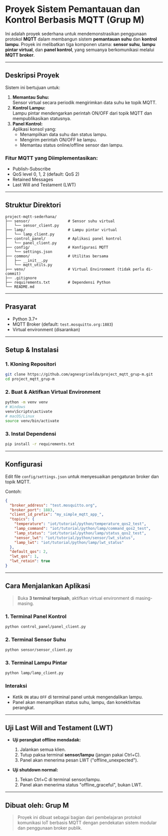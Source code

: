 #  Proyek Sistem Pemantauan dan Kontrol Berbasis MQTT (Grup M)

Ini adalah proyek sederhana untuk mendemonstrasikan penggunaan protokol **MQTT** dalam membangun sistem **pemantauan suhu** dan **kontrol lampu**. Proyek ini melibatkan tiga komponen utama: **sensor suhu**, **lampu pintar virtual**, dan **panel kontrol**, yang semuanya berkomunikasi melalui **MQTT broker**.

---

##  Deskripsi Proyek

Sistem ini bertujuan untuk:

1. **Memantau Suhu:**  
   Sensor virtual secara periodik mengirimkan data suhu ke topik MQTT.
2. **Kontrol Lampu:**  
   Lampu pintar mendengarkan perintah ON/OFF dari topik MQTT dan mempublikasikan statusnya.
3. **Panel Kontrol:**  
   Aplikasi konsol yang:
   - Menampilkan data suhu dan status lampu.
   - Mengirim perintah ON/OFF ke lampu.
   - Memantau status online/offline sensor dan lampu.

###  Fitur MQTT yang Diimplementasikan:

- Publish-Subscribe
- QoS level 0, 1, 2 (default: QoS 2)
- Retained Messages
- Last Will and Testament (LWT)

---

##  Struktur Direktori

```
project-mqtt-sederhana/
├── sensor/                 # Sensor suhu virtual
│   └── sensor_client.py
├── lamp/                   # Lampu pintar virtual
│   └── lamp_client.py
├── control_panel/          # Aplikasi panel kontrol
│   └── panel_client.py
├── config/                 # Konfigurasi MQTT
│   └── settings.json
├── common/                 # Utilitas bersama
│   ├── __init__.py
│   └── mqtt_utils.py
├── venv/                   # Virtual Environment (tidak perlu di-commit)
├── .gitignore
├── requirements.txt        # Dependensi Python
└── README.md
```

---

##  Prasyarat

- Python 3.7+
- MQTT Broker (default: `test.mosquitto.org:1883`)
- Virtual environment (disarankan)

---

##  Setup & Instalasi

### 1. Kloning Repositori
```bash
git clone https://github.com/agnesgriselda/project_mqtt_grup-m.git
cd project_mqtt_grup-m
```

### 2. Buat & Aktifkan Virtual Environment
```bash
python -m venv venv
# Windows
venv\Scripts\activate
# macOS/Linux
source venv/bin/activate
```

### 3. Instal Dependensi
```bash
pip install -r requirements.txt
```

---

##  Konfigurasi

Edit file `config/settings.json` untuk menyesuaikan pengaturan broker dan topik MQTT.

Contoh:
```json
{
  "broker_address": "test.mosquitto.org",
  "broker_port": 1883,
  "client_id_prefix": "my_simple_mqtt_app_",
  "topics": {
    "temperature": "iot/tutorial/python/temperature_qos2_test",
    "lamp_command": "iot/tutorial/python/lamp/command_qos2_test",
    "lamp_status": "iot/tutorial/python/lamp/status_qos2_test",
    "sensor_lwt": "iot/tutorial/python/sensor/lwt_status",
    "lamp_lwt": "iot/tutorial/python/lamp/lwt_status"
  },
  "default_qos": 2,
  "lwt_qos": 1,
  "lwt_retain": true
}
```

---

##  Cara Menjalankan Aplikasi

> Buka **3 terminal terpisah**, aktifkan virtual environment di masing-masing.

### 1. Terminal Panel Kontrol
```bash
python control_panel/panel_client.py
```

### 2. Terminal Sensor Suhu
```bash
python sensor/sensor_client.py
```

### 3. Terminal Lampu Pintar
```bash
python lamp/lamp_client.py
```

### Interaksi

- Ketik `ON` atau `OFF` di terminal panel untuk mengendalikan lampu.
- Panel akan menampilkan status suhu, lampu, dan konektivitas perangkat.

---

## Uji Last Will and Testament (LWT)

- **Uji perangkat offline mendadak:**
  1. Jalankan semua klien.
  2. Tutup paksa terminal **sensor/lampu** (jangan pakai Ctrl+C).
  3. Panel akan menerima pesan LWT ("offline_unexpected").

- **Uji shutdown normal:**
  1. Tekan Ctrl+C di terminal sensor/lampu.
  2. Panel akan menerima status "offline_graceful", bukan LWT.

---

## Dibuat oleh: Grup M

> Proyek ini dibuat sebagai bagian dari pembelajaran protokol komunikasi IoT berbasis MQTT dengan pendekatan sistem modular dan penggunaan broker publik.
